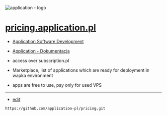 ![application - logo](https://application-pl.github.io/logo/2/cover.png)

# [pricing.application.pl](https://pricing.application.pl/#/)

+ [Application Software Development](https://www.application.pl/)
+ [Application - Dokumentacja](https://docs.application.pl/)

+ access over subscription.pl
+ Marketplace, list of applications which are ready for deployment in wapka environment
+ apps are free to use, pay only for used VPS



---
+ [edit](https://github.com/application-pl/pricing/edit/main/README.md)

```
https://github.com/application-pl/pricing.git
```
